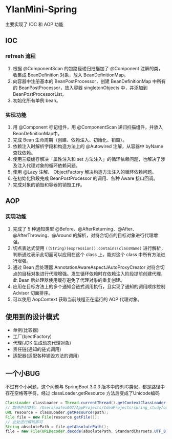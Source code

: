 # YlanMini-Spring
主要实现了 IOC 和 AOP 功能
## IOC
### refresh 流程

1. 根据 @ComponentScan  的包路径递归扫描加了 @Component  注解的类，收集成 BeanDefinition 对象，放入 BeanDefinitionMap。
2. 向容器中注册基本的 BeanPostProcessor，创建 BeanDefinitionMap 中所有的 BeanPostProcessor，放入容器 singletonObjects 中，并添加到 BeanPostProcessorList。
3. 初始化所有单例 bean。
### 实现功能

1. 用 @Component  标记组件，用 @ComponentScan  递归扫描组件，并放入BeanDefinitionMap中。
2. 完成 Bean 生命周期（创建、依赖注入、初始化、销毁）。
3. 依赖注入时解析字段和构造方法上的 @Autowired 注解，从容器中 byName 查找依赖。
4. 使用三级缓存解决「属性注入和 set 方法注入」的循环依赖问题，也解决了涉及注入代理对象的循环依赖问题。
5. 使用 @Lazy  注解、 ObjectFactory 解决构造方法注入的循环依赖问题。
6. 在初始化阶段完成 BeanPostProcessor 的调用、各种 Aware 接口回调。
7. 完成对象的销毁和容器的销毁工作。
## AOP
### 实现功能

1. 完成了 5 种通知类型 @Before、@AfterReturning、@After、@AfterThrowing、@Around  的解析，对符合切点的目标对象进行代理增强。
2. 切点表达式使用 `((String)(expression)).contains(className)` 进行解析，判断通过表示此切面可以应用在这个 class 上，能对这个 class 中所有方法进行增强。
3. 通过 Bean 后处理器 AnnotationAwareAspectJAutoProxyCreator 对符合切点的目标对象进行代理增强。发生循环依赖时在依赖注入阶段提前创建代理，此 Bean 后处理器使用缓存避免了代理对象的重复创建。
4. 应用在目标方法上的多个通知会链式调用执行，且实现了通知的调用顺序控制 Advisor 切面排序。
5. 可以使用 AopContext 获取当前线程正在运行的 AOP 代理对象。
## 使用到的设计模式

- 单例(比较器)
- 工厂(bjectFactory)
- 代理(JDK 生成动态代理对象)
- 责任链(通知的链式调用)
- 适配器(适配各种销毁方法的调用)
## 一个小BUG
不过有个小问题，这个问题与 SpringBoot 3.0.3 版本中的BUG类似，都是路径中存在空格等字符，经过 classLoader.getResource 方法后变成了Unicode编码
```java
ClassLoader classLoader = Thread.currentThread().getContextClassLoader();
// 取得绝对路径: /Users/mafei007/AppProjects/IdeaProjects/spring_study/out/production/simple_impl/com/mafei/test
URL resource = classLoader.getResource(path);
File file = new File(resource.getFile());
// 此处进行解码即可
String absolutePath = file.getAbsolutePath();
file = new File(URLDecoder.decode(absolutePath, StandardCharsets.UTF_8));
```